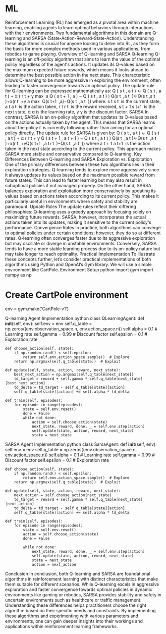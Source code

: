 # ML
Reinforcement Learning (RL) has emerged as a pivotal area within machine learning, enabling agents to learn optimal behaviors through interactions with their environments. Two fundamental algorithms in this domain are Q-learning and SARSA (State-Action-Reward-State-Action). Understanding these algorithms is crucial for anyone looking to delve into RL, as they form the basis for more complex methods used in various applications, from robotics to game playing.
Overview of Q-learning and SARSA
Q-learning
Q-learning is an off-policy algorithm that aims to learn the value of the optimal policy regardless of the agent's actions. It updates its Q-values based on the maximum expected future rewards, which means it looks ahead to determine the best possible action in the next state. This characteristic allows Q-learning to be more aggressive in exploring the environment, often leading to faster convergence towards an optimal policy.
The update rule for Q-learning can be expressed mathematically as:
Q
(
s
t
,
a
t
)
←
Q
(
s
t
,
a
t
)
+
α
(
r
t
+
γ
max
⁡
a
Q
(
s
t
+
1
,
a
)
−
Q
(
s
t
,
a
t
)
)
Q(s 
t
​
 ,a 
t
​
 )←Q(s 
t
​
 ,a 
t
​
 )+α(r 
t
​
 +γ 
a
max
​
 Q(s 
t+1
​
 ,a)−Q(s 
t
​
 ,a 
t
​
 ))
where:
s
t
s 
t
​
  is the current state,
a
t
a 
t
​
  is the action taken,
r
t
r 
t
​
  is the reward received,
s
t
+
1
s 
t+1
​
  is the next state,
α
α is the learning rate,
γ
γ is the discount factor.
SARSA
In contrast, SARSA is an on-policy algorithm that updates its Q-values based on the actions actually taken by the agent. This means that SARSA learns about the policy it is currently following rather than aiming for an optimal policy directly. The update rule for SARSA is given by:
Q
(
s
t
,
a
t
)
←
Q
(
s
t
,
a
t
)
+
α
(
r
t
+
γ
Q
(
s
t
+
1
,
a
t
+
1
)
−
Q
(
s
t
,
a
t
)
)
Q(s 
t
​
 ,a 
t
​
 )←Q(s 
t
​
 ,a 
t
​
 )+α(r 
t
​
 +γQ(s 
t+1
​
 ,a 
t+1
​
 )−Q(s 
t
​
 ,a 
t
​
 ))
where 
a
t
+
1
a 
t+1
​
  is the action taken in the next state according to the current policy. This approach makes SARSA more stable and conservative compared to Q-learning.
Key Differences Between Q-learning and SARSA
Exploration vs. Exploitation
One of the primary differences between these two algorithms lies in their exploration strategies. Q-learning tends to explore more aggressively since it always updates its values based on the maximum possible reward from future states. This can lead to faster learning but may also result in suboptimal policies if not managed properly.
On the other hand, SARSA balances exploration and exploitation more conservatively by updating its values based on actions taken according to its current policy. This makes it particularly useful in environments where safety and stability are paramount.
Update Rules
The update rules reflect their differing philosophies:
Q-learning uses a greedy approach by focusing solely on maximizing future rewards.
SARSA, however, incorporates the actual actions taken into its updates, making it sensitive to the current policy's performance.
Convergence Rates
In practice, both algorithms can converge to optimal policies under certain conditions; however, they do so at different rates. Q-learning often converges faster due to its aggressive exploration but may oscillate or diverge in unstable environments. Conversely, SARSA tends to have a more stable learning process due to its on-policy nature but may take longer to reach optimality.
Practical Implementation
To illustrate these concepts further, let’s consider practical implementations of both algorithms using Python and OpenAI’s Gym library. We will use a simple environment like CartPole.
Environment Setup
python
import gym
import numpy as np

# Create CartPole environment
env = gym.make('CartPole-v1')

Q-learning Agent Implementation
python
class QLearningAgent:
    def __init__(self, env):
        self.env = env
        self.q_table = np.zeros((env.observation_space.n, env.action_space.n))
        self.alpha = 0.1  # Learning rate
        self.gamma = 0.99  # Discount factor
        self.epsilon = 0.1  # Exploration rate

    def choose_action(self, state):
        if np.random.rand() < self.epsilon:
            return self.env.action_space.sample()  # Explore
        return np.argmax(self.q_table[state])  # Exploit

    def update(self, state, action, reward, next_state):
        best_next_action = np.argmax(self.q_table[next_state])
        td_target = reward + self.gamma * self.q_table[next_state][best_next_action]
        td_delta = td_target - self.q_table[state][action]
        self.q_table[state][action] += self.alpha * td_delta

    def train(self, episodes):
        for episode in range(episodes):
            state = self.env.reset()
            done = False
            while not done:
                action = self.choose_action(state)
                next_state, reward, done, _ = self.env.step(action)
                self.update(state, action, reward, next_state)
                state = next_state

SARSA Agent Implementation
python
class SarsaAgent:
    def __init__(self, env):
        self.env = env
        self.q_table = np.zeros((env.observation_space.n, env.action_space.n))
        self.alpha = 0.1  # Learning rate
        self.gamma = 0.99  # Discount factor
        self.epsilon = 0.1  # Exploration rate

    def choose_action(self, state):
        if np.random.rand() < self.epsilon:
            return self.env.action_space.sample()  # Explore
        return np.argmax(self.q_table[state])  # Exploit

    def update(self, state, action, reward, next_state):
        next_action = self.choose_action(next_state)
        td_target = reward + self.gamma * self.q_table[next_state][next_action]
        td_delta = td_target - self.q_table[state][action]
        self.q_table[state][action] += self.alpha * td_delta

    def train(self, episodes):
        for episode in range(episodes):
            state = self.env.reset()
            action = self.choose_action(state)
            done = False
            
            while not done:
                next_state, reward, done, _ = self.env.step(action)
                self.update(state, action, reward, next_state)
                state = next_state
                action = next_action

Conclusion
In conclusion, both Q-learning and SARSA are foundational algorithms in reinforcement learning with distinct characteristics that make them suitable for different scenarios. While Q-learning excels in aggressive exploration and faster convergence towards optimal policies in dynamic environments like gaming or robotics, SARSA provides stability and safety in uncertain environments such as healthcare or traffic management. Understanding these differences helps practitioners choose the right algorithm based on their specific needs and constraints.
By implementing these algorithms and experimenting with various parameters and environments, one can gain deeper insights into their workings and applications within reinforcement learning frameworks.
